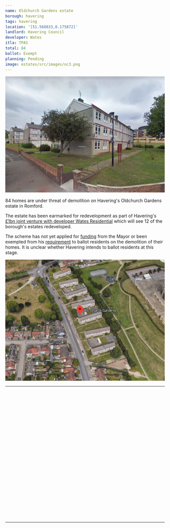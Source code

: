 ```yaml
---
name: Oldchurch Gardens estate 
borough: havering
tags: havering
location: '[51.568833,0.175872]'
landlord: Havering Council
developer: Wates
itla: TPAS
total: 84
ballot: Exempt
planning: Pending
image: estates/src/images/oc3.png
---
```

![Old Church Gardens estate image](src/images/oc3.png)

84 homes are under threat of demolition on Havering's Oldchurch Gardens estate in Romford.

The estate has been earmarked for redevelopment as part of Havering's [£1bn joint venture with developer Wates Residential](https://www.wates.co.uk/articles/case-study/borough-of-havering-housing-redevelopment/) which will see 12 of the borough's estates redeveloped.

The scheme has not yet applied for [funding](/approved/funding) from the Mayor or been exempted from his [requirement](/approved/ballotexemptions) to ballot residents on the demolition of their homes. It is unclear whether Havering intends to ballot residents at this stage.

![Old Church Gardens estate image](src/images/oldchurchaerial.png)


---

<!------------THE CODE BELOW RENDERS THE MAP - DO NOT EDIT! ---------------------------->

<div id="map" style="width: 100%; height: 400px;"></div>

<script>
  var map = L.map('map').setView({{ location }}, 13);
  L.tileLayer('https://tile.openstreetmap.org/{z}/{x}/{y}.png', {
  maxZoom: 19,
attribution: '&copy; <a href="http://www.openstreetmap.org/copyright">OpenStreetMap</a>'
}).addTo(map);
var circle = L.circle({{ location }}, {
    color: 'red',
    fillColor: '#f03',
    fillOpacity: 0.5,
    radius: 500
}).addTo(map);
</script>

---

